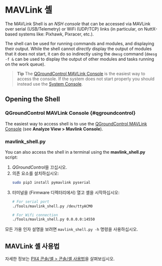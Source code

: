 # MAVLink 셸

The MAVLink Shell is an *NSH console* that can be accessed via MAVLink over serial (USB/Telemetry) or WiFi (UDP/TCP) links (in particular, on NuttX-based systems like: Pixhawk, Pixracer, etc.).

The shell can be used for running commands and modules, and displaying their output. While the shell cannot *directly* display the output of modules that it does not start, it can do so indirectly using the `dmesg` command (`dmesg -f &` can be used to display the output of other modules and tasks running on the work queue).

> **Tip** The [QGroundControl MAVLink Console](#qgroundcontrol) is the easiest way to access the console. If the system does not start properly you should instead use the [System Console](../debug/system_console.md).

## Opening the Shell

### QGroundControl MAVLink Console {#qgroundcontrol}

The easiest way to access shell is to use the [QGroundControl MAVLink Console](https://docs.qgroundcontrol.com/en/analyze_view/mavlink_console.html) (see **Analyze View > Mavlink Console**).

### mavlink_shell.py

You can also access the shell in a terminal using the **mavlink_shell.py** script:
1. *QGroundControl*을 끄십시오.
1. 의존 요소를 설치하십시오:
   ```sh
   sudo pip3 install pymavlink pyserial
   ```
1. 터미널을 (Firmware 디렉터리에서) 열고 셸을 시작하십시오:
   ```sh
   # For serial port
   ./Tools/mavlink_shell.py /dev/ttyACM0
   ```
    ```sh
   # For Wifi connection
   ./Tools/mavlink_shell.py 0.0.0.0:14550
   ```

모든 가용 인자 설명을 보려면 `mavlink_shell.py -h` 명령을 사용하십시오.

## MAVLink 셸 사용법

자세한 정보는 [PX4 콘솔/셸 > 콘솔/셸 사용법](../debug/consoles.md#using_the_console)을 살펴보십시오.
